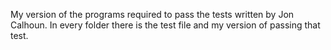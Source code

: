 My version of the programs required to pass the tests written by Jon Calhoun. In every folder there is the test file and my version of passing that test.
